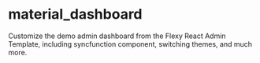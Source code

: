 # material_dashboard
Customize the demo admin dashboard from the Flexy React Admin Template, including syncfunction component, switching themes, and much more.
